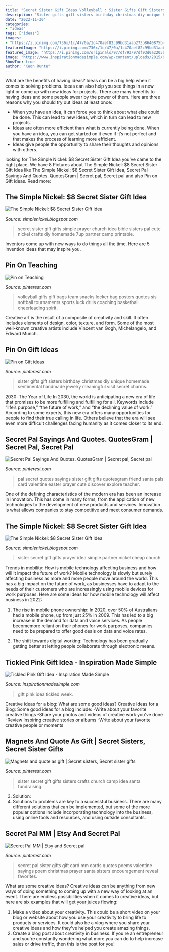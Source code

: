 ```yaml
---
title: "Secret Sister Gift Ideas Volleyball : Sister Gifts Gift Sisters Birthday Christmas Diy Unique Homemade Sentimental Handmade Jewelry Meaningful Visit Secret Charms"
description: "Sister gifts gift sisters birthday christmas diy unique homemade sentimental handmade jewelry meaningful visit secret charms"
date: "2022-11-30"
categories:
- "ideas"
tags: ["ideas"]
images:
- "https://i.pinimg.com/736x/1c/47/0a/1c470aef82c99bd31aab273b8640875b--secret-pal-gifts-secret-pal-gift-ideas.jpg"
featuredImage: "https://i.pinimg.com/736x/1c/47/0a/1c470aef82c99bd31aab273b8640875b--secret-pal-gifts-secret-pal-gift-ideas.jpg"
featured_image: "https://i.pinimg.com/originals/97/df/93/97df93d0a2205b1f86079c3953be97b3.jpg"
image: "https://www.inspirationmadesimple.com/wp-content/uploads/2015/04/tickled-pink-gift-idea.jpg"
ShowToc: true
author: "Keon Runte"
---
```



What are the benefits of having ideas?
Ideas can be a big help when it comes to solving problems. Ideas can also help you see things in a new light or come up with new ideas for projects. There are many benefits to having ideas and some people swear by the power of them. Here are three reasons why you should try out ideas at least once: 
- When you have an idea, it can force you to think about what else could be done. This can lead to new ideas, which in turn can lead to new projects. 
- Ideas are often more efficient than what is currently being done. When you have an idea, you can get started on it even if it’s not perfect and that makes the process of learning more efficient. 
- Ideas give people the opportunity to share their thoughts and opinions with others.

	

		
looking for The Simple Nickel: $8 Secret Sister Gift Idea you've came to the right place. We have 8 Pictures about The Simple Nickel: $8 Secret Sister Gift Idea like The Simple Nickel: $8 Secret Sister Gift Idea, Secret Pal Sayings And Quotes. QuotesGram | Secret pal, Secret pal and also Pin on Gift ideas. Read more:
		
    
## The Simple Nickel: $8 Secret Sister Gift Idea

<img loading=lazy src="https://2.bp.blogspot.com/-JVHdGkW0lnQ/UbveI5xvX7I/AAAAAAAAADM/0m6TcZFv0DI/s1600/2013-3+899.JPG" onerror="this.onerror=null;this.src='https://tse3.mm.bing.net/th?id=OIP.YbLsoIgeNuESoOEYNPyjcQHaJ4&amp;pid=15.1';" alt="The Simple Nickel: $8 Secret Sister Gift Idea">

_Source: simplenickel.blogspot.com_

>secret sister gift gifts simple prayer church idea bible sisters pal cute nickel crafts diy homemade 7up partner camp printable. 

	

Inventors come up with new ways to do things all the time. Here are 5 invention ideas that may inspire you.

    
## Pin On Teaching

<img loading=lazy src="https://i.pinimg.com/originals/97/df/93/97df93d0a2205b1f86079c3953be97b3.jpg" onerror="this.onerror=null;this.src='https://tse4.mm.bing.net/th?id=OIP.tWHuJvt0p46yGBUcw1lPvAHaJ4&amp;pid=15.1';" alt="Pin on Teaching">

_Source: pinterest.com_

>volleyball gifts gift bags team snacks locker bag posters quotes sis softball tournaments sports luck drills coaching basketball cheerleading spirit. 

	

Creative art is the result of a composite of creativity and skill. It often includes elements of design, color, texture, and form. Some of the most well-known creative artists include Vincent van Gogh, Michelangelo, and Edward Munch.

    
## Pin On Gift Ideas

<img loading=lazy src="https://i.pinimg.com/736x/02/87/86/0287866af569514bbc81c6cccbc0fa2b--sentimental-gifts-for-sister-gifts-for-your-sister.jpg" onerror="this.onerror=null;this.src='https://tse3.mm.bing.net/th?id=OIP.SQqUrKcz0JVl7qInrs_6twHaLG&amp;pid=15.1';" alt="Pin on Gift ideas">

_Source: pinterest.com_

>sister gifts gift sisters birthday christmas diy unique homemade sentimental handmade jewelry meaningful visit secret charms. 

	

2030: The Year of Life
In 2030, the world is anticipating a new era of life that promises to be more fulfilling and fulfilling for all. Keywords include “life’s purpose,” “the future of work,” and “the declining value of work.” According to some experts, this new era offers many opportunities for people to find their true calling in life. Others believe that the era will see even more difficult challenges facing humanity as it comes closer to its end.

    
## Secret Pal Sayings And Quotes. QuotesGram | Secret Pal, Secret Pal

<img loading=lazy src="https://i.pinimg.com/736x/1c/47/0a/1c470aef82c99bd31aab273b8640875b--secret-pal-gifts-secret-pal-gift-ideas.jpg" onerror="this.onerror=null;this.src='https://tse4.mm.bing.net/th?id=OIP.s8z4vmOOqKYCkW-aiP5aCwAAAA&amp;pid=15.1';" alt="Secret Pal Sayings And Quotes. QuotesGram | Secret pal, Secret pal">

_Source: pinterest.com_

>pal secret quotes sayings sister gift gifts quotesgram friend santa pals card valentine easter prayer cute discover explore teacher. 

	

One of the defining characteristics of the modern era has been an increase in innovation. This has come in many forms, from the application of new technologies to the development of new products and services. Innovation is what allows companies to stay competitive and meet consumer demands.

    
## The Simple Nickel: $8 Secret Sister Gift Idea

<img loading=lazy src="https://1.bp.blogspot.com/-CVAUIMExPPg/Ubvk3i7XqdI/AAAAAAAAAKI/g_22GPq-qNY/s1600/2013-3+892.JPG" onerror="this.onerror=null;this.src='https://tse2.mm.bing.net/th?id=OIP.FBgpvw1QNGY9KJeWlZ5LZAHaJ4&amp;pid=15.1';" alt="The Simple Nickel: $8 Secret Sister Gift Idea">

_Source: simplenickel.blogspot.com_

>sister secret gift gifts prayer idea simple partner nickel cheap church. 

	

Trends in mobility: How is mobile technology affecting business and how will it impact the future of work?
Mobile technology is slowly but surely affecting business as more and more people move around the world. This has a big impact on the future of work, as businesses have to adapt to the needs of their customers who are increasingly using mobile devices for work purposes. Here are some ideas for how mobile technology will affect business in 2022:
1) The rise in mobile phone ownership: In 2020, over 50% of Australians had a mobile phone, up from just 25% in 2009. This has led to a big increase in the demand for data and voice services. As people becomemore reliant on their phones for work purposes, companies need to be prepared to offer good deals on data and voice rates.

2) The shift towards digital working: Technology has been gradually getting better at letting people collaborate through electronic means.

    
## Tickled Pink Gift Idea - Inspiration Made Simple

<img loading=lazy src="https://www.inspirationmadesimple.com/wp-content/uploads/2015/04/tickled-pink-gift-idea.jpg" onerror="this.onerror=null;this.src='https://tse2.mm.bing.net/th?id=OIP.NcYEY2nL6VKeP7jMV0SXQgHaLG&amp;pid=15.1';" alt="Tickled Pink Gift Idea - Inspiration Made Simple">

_Source: inspirationmadesimple.com_

>gift pink idea tickled week. 

	

Creative ideas for a blog: What are some good ideas?
Creative Ideas for a Blog:
Some good ideas for a blog include: 
-Write about your favorite creative things 
-Share your photos and videos of creative work you’ve done 
-Review inspiring creative stories or albums 
-Write about your favorite creative people or moments

    
## Magnets And Quote As Gift | Secret Sisters, Secret Sister Gifts

<img loading=lazy src="https://i.pinimg.com/originals/08/0f/a5/080fa5dcce1a8b1c70b5b4e363acb116.jpg" onerror="this.onerror=null;this.src='https://tse1.mm.bing.net/th?id=OIP.Psj_hufte8UkMmkrjAIvqQHaGR&amp;pid=15.1';" alt="Magnets and quote as gift | Secret sisters, Secret sister gifts">

_Source: pinterest.com_

>sister secret gift gifts sisters crafts church camp idea santa fundraising. 

	

3. Solution:
3. Solutions to problems are key to a successful business. There are many different solutions that can be implemented, but some of the more popular options include incorporating technology into the business, using online tools and resources, and using outside consultants.

    
## Secret Pal MM | Etsy And Secret Pal

<img loading=lazy src="https://s-media-cache-ak0.pinimg.com/736x/8f/17/4b/8f174b4651bb59219871b6f7caf6b9b7.jpg" onerror="this.onerror=null;this.src='https://tse1.mm.bing.net/th?id=OIP.cfxK51rNeX68nQm5yhXAAQHaJ6&amp;pid=15.1';" alt="Secret Pal MM | Etsy and Secret pal">

_Source: pinterest.com_

>secret pal sister gifts gift card mm cards quotes poems valentine sayings poem christmas prayer santa sisters encouragement reveal favorites. 

	

What are some creative ideas?
Creative ideas can be anything from new ways of doing something to coming up with a new way of looking at an event. There are endless possibilities when it comes to creative ideas, but here are six examples that will get your juices flowing: 
1. Make a video about your creativity. This could be a short video on your blog or website about how you use your creativity to bring life to products or services. It could also be a vlog where you share your creative ideas and how they've helped you create amazing things. 
2. Create a blog post about creativity in business. If you're an entrepreneur and you're constantly wondering what more you can do to help increase sales or drive traffic, then this is the post for you!

